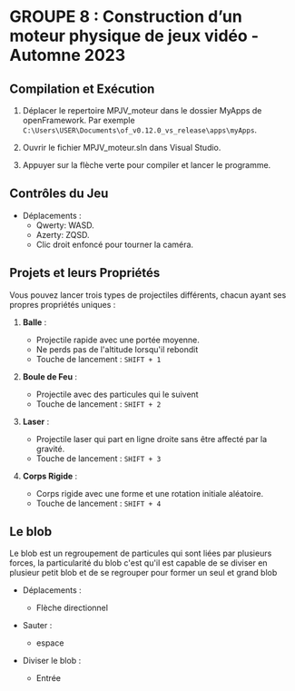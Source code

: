 # GROUPE 8 : Construction d’un moteur physique de jeux vidéo - Automne 2023 


## Compilation et Exécution

1. Déplacer le repertoire MPJV_moteur dans le dossier MyApps de openFramework. Par exemple ``C:\Users\USER\Documents\of_v0.12.0_vs_release\apps\myApps``.

2. Ouvrir le fichier MPJV_moteur.sln dans Visual Studio.

3. Appuyer sur la flèche verte pour compiler et lancer le programme.


## Contrôles du Jeu

- Déplacements :
  - Qwerty: WASD.
  - Azerty: ZQSD.
  - Clic droit enfoncé pour tourner la caméra.

## Projets et leurs Propriétés

Vous pouvez lancer trois types de projectiles différents, chacun ayant ses propres propriétés uniques :

1. **Balle** :
   - Projectile rapide avec une portée moyenne.
   - Ne perds pas de l'altitude lorsqu'il rebondit
   - Touche de lancement : `SHIFT + 1`

2. **Boule de Feu** :
   - Projectile avec des particules qui le suivent
   - Touche de lancement : `SHIFT + 2`

3. **Laser** :
   - Projectile laser qui part en ligne droite sans être affecté par la gravité.
   - Touche de lancement : `SHIFT + 3`

4. **Corps Rigide** :
   - Corps rigide avec une forme et une rotation initiale aléatoire.
   - Touche de lancement : `SHIFT + 4`

## Le blob

Le blob est un regroupement de particules qui sont liées par plusieurs forces, la particularité du blob c'est qu'il est capable de se diviser en plusieur petit blob et de se regrouper pour former un seul et grand blob

- Déplacements :
   - Flèche directionnel 

- Sauter :
   - espace

- Diviser le blob :
   - Entrée